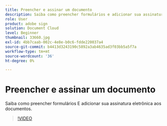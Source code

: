 ```yaml
---
title: Preencher e assinar um documento
description: Saiba como preencher formulários e adicionar sua assinatura eletrônica a documentos
role: User
product: adobe sign
solution: Document Cloud
level: Beginner
thumbnail: 33660.jpg
exl-id: 4bb7caab-002c-4e8e-b0c6-fdde220037a4
source-git-commit: b4413d3243190c5892a3ab4635ad3f03bb5a5f7a
workflow-type: tm+mt
source-wordcount: '36'
ht-degree: 0%

---
```


# Preencher e assinar um documento

Saiba como preencher formulários E adicionar sua assinatura eletrônica aos documentos.

>[!VIDEO](https://video.tv.adobe.com/v/33660?hidetitle=true)
